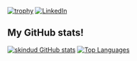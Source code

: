 
[![trophy](https://github-profile-trophy.vercel.app/?username=skindud)](https://github.com/ryo-ma/github-profile-trophy)
[![LinkedIn][linkedin-shield]][linkedin-url]

## My GitHub stats!
[![skindud GitHub stats](https://github-readme-stats.vercel.app/api?username=skindud&show_icons=true&theme=merko&count_private=true)](https://github.com/anuraghazra/github-readme-stats)
[![Top Languages](https://github-readme-stats.vercel.app/api/top-langs/?username=skindud&layout=compact&theme=merko&count_private=true)](https://github.com/anuraghazra/github-readme-stats)

<!-- ## How to reach me:
[Via my site](https://)
 -->


<!-- - 👋 Hi, I’m @skindud
- 👀 I’m interested in ...
- 🌱 I’m currently learning ...
- 💞️ I’m looking to collaborate on ...
- 📫 How to reach me ...
 -->
<!---
skindud/skindud is a ✨ special ✨ repository because its `README.md` (this file) appears on your GitHub profile.
You can click the Preview link to take a look at your changes.
--->

[linkedin-shield]: https://img.shields.io/badge/-LinkedIn-black.svg?style=for-the-badge&logo=linkedin&colorB=555
[linkedin-url]: https://linkedin.com/in/sergeydudkin/
